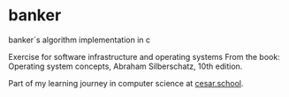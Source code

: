 # banker
banker´s algorithm implementation in c

Exercise for software infrastructure and operating systems
From the book: Operating system concepts, Abraham Silberschatz, 10th edition.

Part of my learning journey in computer science at [cesar.school](https://cesar.school).
